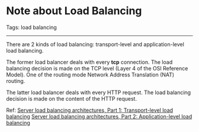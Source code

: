 # Note about Load Balancing
Tags: load balancing

------

There are 2 kinds of load balancing: transport-level and application-level load balancing.

The former load balancer deals with every **tcp** connection. The load balancing decision is made on the TCP level (Layer 4 of the OSI Reference Model). One of the routing mode Network Address Translation (NAT) routing.

The latter load balancer deals with every HTTP request. The load balancing decision is made on the content of the HTTP request.

Ref:
[Server load balancing architectures, Part 1: Transport-level load balancing](http://www.javaworld.com/article/2077921/architecture-scalability/server-load-balancing-architectures--part-1--transport-level-load-balancing.html)
[Server load balancing architectures, Part 2: Application-level load balancing](http://www.javaworld.com/article/2077922/architecture-scalability/server-load-balancing-architectures-part-2-application-level-load-balanci.html)
